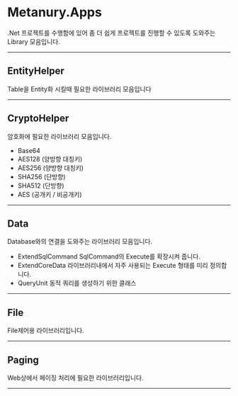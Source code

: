 # Metanury.Apps

.Net 프로젝트를 수행함에 있어 좀 더 쉽게 프로젝트를 진행할 수 있도록 도와주는 Library 모음입니다.

---

## EntityHelper

Table을 Entity화 시킬때 필요한 라이브러리 모음입니다

---

## CryptoHelper 

암호화에 필요한 라이브러리 모음입니다.
  - Base64
  - AES128 (양방향 대칭키)
  - AES256 (양방향 대칭키)
  - SHA256 (단방향)
  - SHA512 (단방향)
  - AES (공개키 / 비공개키)

---

## Data 

Database와의 연결을 도와주는 라이브러리 모음입니다.
  - ExtendSqlCommand SqlCommand의 Execute를 확장시켜 줍니다.
  - ExtendCoreData 라이브러리내에서 자주 사용되는 Execute 형태를 미리 정의합니다.
  - QueryUnit 동적 쿼리를 생성하기 위한 클래스

---


## File

File제어용 라이브러리입니다.

---


## Paging

Web상에서 페이징 처리에 필요한 라이브러리입니다.

---
